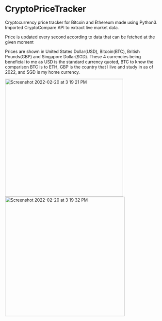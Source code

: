# CryptoPriceTracker

Cryptocurrency price tracker for Bitcoin and Ethereum made using Python3. Imported CryptoCompare API to extract live market data. 

Price is updated every second according to data that can be fetched at the given moment

Prices are shown in United States Dollar(USD), Bitcoin(BTC), British Pounds(GBP) and Singapore Dollar(SGD).
These 4 currencies being beneficial to me as USD is the standard currency quoted, BTC to know the comparison BTC is to ETH, GBP is the country that I live and study in as of 2022, and SGD is my home currency.

<img width="389" alt="Screenshot 2022-02-20 at 3 19 21 PM" src="https://user-images.githubusercontent.com/71420919/154849934-28b1bf89-5109-4ede-a537-b4ef35e0f989.png">

<img width="394" alt="Screenshot 2022-02-20 at 3 19 32 PM" src="https://user-images.githubusercontent.com/71420919/154849942-0583a666-3a85-4b93-91f9-0c9f13dbc457.png">

